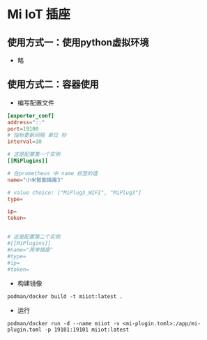 # Mi IoT 插座


## 使用方式一：使用python虚拟环境

- 略

## 使用方式二：容器使用

- 编写配置文件

```toml
[exporter_conf]
address="::"
port=19100
# 指标更新间隔 单位 秒
interval=10

# 这是配置第一个实例
[[MiPlugins]]

# 在prometheus 中 name 标签的值
name="小米智能插座3"

# value choice: ["MiPlug3_WIFI", "MiPlug3"]
type=

ip=
token=


# 这是配置第二个实例
#[[MiPlugins]]
#name="简单插座"
#type=
#ip=
#token=
```


- 构建镜像

```shell
podman/docker build -t miiot:latest .
```


- 运行

```shell
podman/docker run -d --name miiot -v <mi-plugin.toml>:/app/mi-plugin.toml -p 19101:19101 miiot:latest
```

